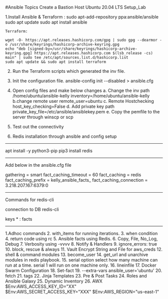 #Ansible Topics
 Create a Bastion Host Ubuntu 20.04 LTS
Setup_Lab

1.Install Ansible & Terraform :
    sudo apt-add-repository ppa:ansible/ansible
    sudo apt update
    sudo apt install ansible

    Terraform:

    wget -O- https://apt.releases.hashicorp.com/gpg | sudo gpg --dearmor -o /usr/share/keyrings/hashicorp-archive-keyring.gpg
    echo "deb [signed-by=/usr/share/keyrings/hashicorp-archive-keyring.gpg] https://apt.releases.hashicorp.com $(lsb_release -cs) main" | sudo tee /etc/apt/sources.list.d/hashicorp.list
    sudo apt update && sudo apt install terraform

2. Run the Terraform scripts which generated the inv file.


3. Init the configuration file.
    ansible-config init --disabled > ansible.cfg
4. Open config files and make below changes
    a. Change the inv path /home/ubuntu/ansible-kelly
        inventory=/home/ubuntu/ansible-kelly
    b.change remote user
        remote_user=ubuntu
    c. Remote Hostchecking
        host_key_checking=False
    d. Add private key path
        private_key_file=/etc/ansible/ansiblekey.pem
    e. Copy the pemfile to the server through winscp or scp

5. Test out the connectivity

6. Redis installation through ansible and config setup

----
apt install -y python3-pip
pip3 install redis

----
Add below in the ansible.cfg file


gathering = smart
fact_caching_timeout = 60
fact_caching = redis
fact_caching_prefix = kelly_ansible_facts_
fact_caching_connection = 3.218.207.167:6379:0

----
Commands for redis-cli

connection to DB  redis-cli

keys * : facts

--------------------------
1.Adhoc commands
2. with_items for running iterations.
3. when condition
4. return code using rc
5. Ansible facts using Redis.
6. Copy, File, No_Log, Debug
7. Verbosity using -vvvv
8. Notify & Handlers
9. ignore_errors: true
10. block, rescue & always
11. Vault Encrypt String and File for aws_creds
12. shell & command modules
13. become_user
14. get_url and unarchive modules in redis playbook.
15. serial option select how many machine can run at a time. serial 1 will run
    on   one machine only.
16. lineinfile
17. Docker Swarm Configuration
18. Set-fact
19. --extra-vars ansible_user='ubuntu'
20. fetch
21. tags
22. Jinja Templates
23. Pre & Post Tasks
24. Roles and Ansible Galaxy
25. Dynamic Inventory
26. AWX
$Env:AWS_ACCESS_KEY_ID="XX"
$Env:AWS_SECRET_ACCESS_KEY="XXX"
$Env:AWS_REGION="us-east-1"




